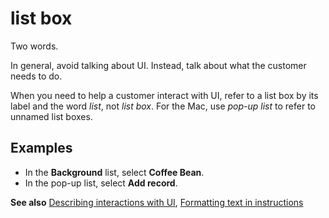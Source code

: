 # list box

Two words.

In general, avoid talking about UI. Instead, talk about what the customer needs to do.

When you need to help a customer interact with UI, refer to a list box by its label and the word *list*, not *list box*. For the Mac, use *pop-up list* to refer to unnamed list boxes.

## Examples

- In the **Background** list, select **Coffee Bean**.
- In the pop-up list, select **Add record**.

**See also** [Describing interactions with UI](~/procedures-instructions/describing-interactions-with-ui.md), [Formatting text in instructions](~/procedures-instructions/formatting-text-in-instructions.md)
